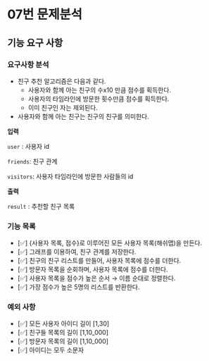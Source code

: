 # 07번 문제분석

## 기능 요구 사항

### 요구사항 분석

- 친구 추천 알고리즘은 다음과 같다.
    - 사용자와 함께 아는 친구의 수x10 만큼 점수를 획득한다.
    - 사용자의 타임라인에 방문한 횟수만큼 점수를 획득한다.
    - 이미 친구인 자는 제외된다.
- 사용자와 함께 아는 친구는 친구의 친구를 의미한다.

**입력**

`user` : 사용자 id

`friends`: 친구 관계

`visitors`: 사용자 타임라인에 방문한 사람들의 id

**출력**

`result` : 추천할 친구 목록

### 기능 목록

- [✅] {사용자 목록, 점수}로 이루어진 모든 사용자 목록(해쉬맵)을 만든다.
- [✅] 그래프를 이용하여, 친구 관계를 저장한다.
- [✅] 친구의 친구 리스트를 만들어, 사용자 목록에 점수를 더한다.
- [✅] 방문자 목록을 순회하며, 사용자 목록에 점수를 더한다.
- [✅] 사용자 목록을 점수가 높은 순서 → 이름 순대로 정렬한다.
- [✅] 가장 점수가 높은 5명의 리스트를 반환한다.

### 예외 사항

- [✅] 모든 사용자 아이디 길이 [1,30]
- [✅] 친구들 목록의 길이 [1,10_000]
- [✅] 방문자 목록의 길이 [1,10_000]
- [✅] 아이디는 모두 소문자
